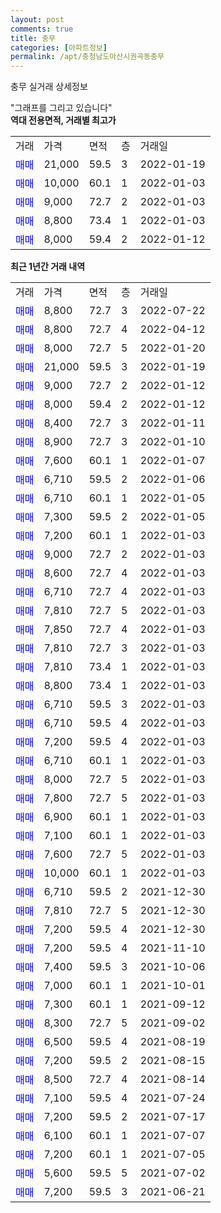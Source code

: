 ```yaml
---
layout: post
comments: true
title: 충무
categories: [아파트정보]
permalink: /apt/충청남도아산시권곡동충무
---
```


충무 실거래 상세정보

<script type="text/javascript">
  google.charts.load('current', {'packages':['line', 'corechart']});
  google.charts.setOnLoadCallback(drawChart);

  function drawChart() {
    var data = new google.visualization.DataTable();
    data.addColumn('date', '거래일');
    data.addColumn('number', "매매");
    data.addColumn('number', "전세");
    data.addColumn('number', "전매");

    data.addRows([[new Date(Date.parse("2022-07-22")), 8800, null, null], [new Date(Date.parse("2022-04-12")), 8800, null, null], [new Date(Date.parse("2022-01-20")), 8000, null, null], [new Date(Date.parse("2022-01-19")), 21000, null, null], [new Date(Date.parse("2022-01-12")), 9000, null, null], [new Date(Date.parse("2022-01-12")), 8000, null, null], [new Date(Date.parse("2022-01-11")), 8400, null, null], [new Date(Date.parse("2022-01-10")), 8900, null, null], [new Date(Date.parse("2022-01-07")), 7600, null, null], [new Date(Date.parse("2022-01-06")), 6710, null, null], [new Date(Date.parse("2022-01-05")), 6710, null, null], [new Date(Date.parse("2022-01-05")), 7300, null, null], [new Date(Date.parse("2022-01-03")), 7200, null, null], [new Date(Date.parse("2022-01-03")), 9000, null, null], [new Date(Date.parse("2022-01-03")), 8600, null, null], [new Date(Date.parse("2022-01-03")), 6710, null, null], [new Date(Date.parse("2022-01-03")), 7810, null, null], [new Date(Date.parse("2022-01-03")), 7850, null, null], [new Date(Date.parse("2022-01-03")), 7810, null, null], [new Date(Date.parse("2022-01-03")), 7810, null, null], [new Date(Date.parse("2022-01-03")), 8800, null, null], [new Date(Date.parse("2022-01-03")), 6710, null, null], [new Date(Date.parse("2022-01-03")), 6710, null, null], [new Date(Date.parse("2022-01-03")), 7200, null, null], [new Date(Date.parse("2022-01-03")), 6710, null, null], [new Date(Date.parse("2022-01-03")), 8000, null, null], [new Date(Date.parse("2022-01-03")), 7800, null, null], [new Date(Date.parse("2022-01-03")), 6900, null, null], [new Date(Date.parse("2022-01-03")), 7100, null, null], [new Date(Date.parse("2022-01-03")), 7600, null, null], [new Date(Date.parse("2022-01-03")), 10000, null, null], [new Date(Date.parse("2021-12-30")), 6710, null, null], [new Date(Date.parse("2021-12-30")), 7810, null, null], [new Date(Date.parse("2021-12-30")), 7200, null, null], [new Date(Date.parse("2021-11-10")), 7200, null, null], [new Date(Date.parse("2021-10-06")), 7400, null, null], [new Date(Date.parse("2021-10-01")), 7000, null, null], [new Date(Date.parse("2021-09-12")), 7300, null, null], [new Date(Date.parse("2021-09-02")), 8300, null, null], [new Date(Date.parse("2021-08-19")), 6500, null, null], [new Date(Date.parse("2021-08-15")), 7200, null, null], [new Date(Date.parse("2021-08-14")), 8500, null, null], [new Date(Date.parse("2021-07-24")), 7100, null, null], [new Date(Date.parse("2021-07-17")), 7200, null, null], [new Date(Date.parse("2021-07-07")), 6100, null, null], [new Date(Date.parse("2021-07-05")), 7200, null, null], [new Date(Date.parse("2021-07-02")), 5600, null, null], [new Date(Date.parse("2021-06-21")), 7200, null, null]]);

    var options = {
      hAxis: {
        format: 'yyyy/MM/dd'
      },    
      lineWidth: 0,
      pointsVisible: true,    
      title: '최근 1년간 유형별 실거래가 분포',
      legend: { position: 'bottom' }
    };

    var formatter = new google.visualization.NumberFormat({pattern:'###,###'} );
    formatter.format(data, 1);
    formatter.format(data, 2);
    
    setTimeout(function() {
        var chart = new google.visualization.LineChart(document.getElementById('columnchart_material'));
        chart.draw(data, (options));
        document.getElementById('loading').style.display = 'none';
    }, 200);
  }
</script>


<div id="loading" style="z-index:20; display: block; margin-left: 0px">"그래프를 그리고 있습니다"</div>
<div id="columnchart_material" style="width: 95%; margin-left: 0px; display: block"></div>
<!-- contents start -->
<b>역대 전용면적, 거래별 최고가</b>
<table class="sortable">
    <tr>
      <td>거래</td>
      <td>가격</td>
      <td>면적</td>
      <td>층</td>
      <td>거래일</td>
    </tr>
        <tr>
          <td><a style="color: blue">매매</a></td>
          <td>21,000</td>
          <td>59.5</td>
          <td>3</td>
          <td>2022-01-19</td>
        </tr>            <tr>
          <td><a style="color: blue">매매</a></td>
          <td>10,000</td>
          <td>60.1</td>
          <td>1</td>
          <td>2022-01-03</td>
        </tr>            <tr>
          <td><a style="color: blue">매매</a></td>
          <td>9,000</td>
          <td>72.7</td>
          <td>2</td>
          <td>2022-01-03</td>
        </tr>            <tr>
          <td><a style="color: blue">매매</a></td>
          <td>8,800</td>
          <td>73.4</td>
          <td>1</td>
          <td>2022-01-03</td>
        </tr>            <tr>
          <td><a style="color: blue">매매</a></td>
          <td>8,000</td>
          <td>59.4</td>
          <td>2</td>
          <td>2022-01-12</td>
        </tr>        
    
    
</table>

<b>최근 1년간 거래 내역</b>

<table class="sortable">
    <tr>
      <td>거래</td>
      <td>가격</td>
      <td>면적</td>
      <td>층</td>
      <td>거래일</td>
    </tr>
    <tr>
      <td><a style="color: blue">매매</a></td>
      <td>8,800</td>
      <td>72.7</td>
      <td>3</td>
      <td>2022-07-22</td>
    </tr>          <tr>
      <td><a style="color: blue">매매</a></td>
      <td>8,800</td>
      <td>72.7</td>
      <td>4</td>
      <td>2022-04-12</td>
    </tr>          <tr>
      <td><a style="color: blue">매매</a></td>
      <td>8,000</td>
      <td>72.7</td>
      <td>5</td>
      <td>2022-01-20</td>
    </tr>          <tr>
      <td><a style="color: blue">매매</a></td>
      <td>21,000</td>
      <td>59.5</td>
      <td>3</td>
      <td>2022-01-19</td>
    </tr>          <tr>
      <td><a style="color: blue">매매</a></td>
      <td>9,000</td>
      <td>72.7</td>
      <td>2</td>
      <td>2022-01-12</td>
    </tr>          <tr>
      <td><a style="color: blue">매매</a></td>
      <td>8,000</td>
      <td>59.4</td>
      <td>2</td>
      <td>2022-01-12</td>
    </tr>          <tr>
      <td><a style="color: blue">매매</a></td>
      <td>8,400</td>
      <td>72.7</td>
      <td>3</td>
      <td>2022-01-11</td>
    </tr>          <tr>
      <td><a style="color: blue">매매</a></td>
      <td>8,900</td>
      <td>72.7</td>
      <td>3</td>
      <td>2022-01-10</td>
    </tr>          <tr>
      <td><a style="color: blue">매매</a></td>
      <td>7,600</td>
      <td>60.1</td>
      <td>1</td>
      <td>2022-01-07</td>
    </tr>          <tr>
      <td><a style="color: blue">매매</a></td>
      <td>6,710</td>
      <td>59.5</td>
      <td>2</td>
      <td>2022-01-06</td>
    </tr>          <tr>
      <td><a style="color: blue">매매</a></td>
      <td>6,710</td>
      <td>60.1</td>
      <td>1</td>
      <td>2022-01-05</td>
    </tr>          <tr>
      <td><a style="color: blue">매매</a></td>
      <td>7,300</td>
      <td>59.5</td>
      <td>2</td>
      <td>2022-01-05</td>
    </tr>          <tr>
      <td><a style="color: blue">매매</a></td>
      <td>7,200</td>
      <td>60.1</td>
      <td>1</td>
      <td>2022-01-03</td>
    </tr>          <tr>
      <td><a style="color: blue">매매</a></td>
      <td>9,000</td>
      <td>72.7</td>
      <td>2</td>
      <td>2022-01-03</td>
    </tr>          <tr>
      <td><a style="color: blue">매매</a></td>
      <td>8,600</td>
      <td>72.7</td>
      <td>4</td>
      <td>2022-01-03</td>
    </tr>          <tr>
      <td><a style="color: blue">매매</a></td>
      <td>6,710</td>
      <td>72.7</td>
      <td>4</td>
      <td>2022-01-03</td>
    </tr>          <tr>
      <td><a style="color: blue">매매</a></td>
      <td>7,810</td>
      <td>72.7</td>
      <td>5</td>
      <td>2022-01-03</td>
    </tr>          <tr>
      <td><a style="color: blue">매매</a></td>
      <td>7,850</td>
      <td>72.7</td>
      <td>4</td>
      <td>2022-01-03</td>
    </tr>          <tr>
      <td><a style="color: blue">매매</a></td>
      <td>7,810</td>
      <td>72.7</td>
      <td>3</td>
      <td>2022-01-03</td>
    </tr>          <tr>
      <td><a style="color: blue">매매</a></td>
      <td>7,810</td>
      <td>73.4</td>
      <td>1</td>
      <td>2022-01-03</td>
    </tr>          <tr>
      <td><a style="color: blue">매매</a></td>
      <td>8,800</td>
      <td>73.4</td>
      <td>1</td>
      <td>2022-01-03</td>
    </tr>          <tr>
      <td><a style="color: blue">매매</a></td>
      <td>6,710</td>
      <td>59.5</td>
      <td>3</td>
      <td>2022-01-03</td>
    </tr>          <tr>
      <td><a style="color: blue">매매</a></td>
      <td>6,710</td>
      <td>59.5</td>
      <td>4</td>
      <td>2022-01-03</td>
    </tr>          <tr>
      <td><a style="color: blue">매매</a></td>
      <td>7,200</td>
      <td>59.5</td>
      <td>4</td>
      <td>2022-01-03</td>
    </tr>          <tr>
      <td><a style="color: blue">매매</a></td>
      <td>6,710</td>
      <td>60.1</td>
      <td>1</td>
      <td>2022-01-03</td>
    </tr>          <tr>
      <td><a style="color: blue">매매</a></td>
      <td>8,000</td>
      <td>72.7</td>
      <td>5</td>
      <td>2022-01-03</td>
    </tr>          <tr>
      <td><a style="color: blue">매매</a></td>
      <td>7,800</td>
      <td>72.7</td>
      <td>5</td>
      <td>2022-01-03</td>
    </tr>          <tr>
      <td><a style="color: blue">매매</a></td>
      <td>6,900</td>
      <td>60.1</td>
      <td>1</td>
      <td>2022-01-03</td>
    </tr>          <tr>
      <td><a style="color: blue">매매</a></td>
      <td>7,100</td>
      <td>60.1</td>
      <td>1</td>
      <td>2022-01-03</td>
    </tr>          <tr>
      <td><a style="color: blue">매매</a></td>
      <td>7,600</td>
      <td>72.7</td>
      <td>5</td>
      <td>2022-01-03</td>
    </tr>          <tr>
      <td><a style="color: blue">매매</a></td>
      <td>10,000</td>
      <td>60.1</td>
      <td>1</td>
      <td>2022-01-03</td>
    </tr>          <tr>
      <td><a style="color: blue">매매</a></td>
      <td>6,710</td>
      <td>59.5</td>
      <td>2</td>
      <td>2021-12-30</td>
    </tr>          <tr>
      <td><a style="color: blue">매매</a></td>
      <td>7,810</td>
      <td>72.7</td>
      <td>5</td>
      <td>2021-12-30</td>
    </tr>          <tr>
      <td><a style="color: blue">매매</a></td>
      <td>7,200</td>
      <td>59.5</td>
      <td>4</td>
      <td>2021-12-30</td>
    </tr>          <tr>
      <td><a style="color: blue">매매</a></td>
      <td>7,200</td>
      <td>59.5</td>
      <td>4</td>
      <td>2021-11-10</td>
    </tr>          <tr>
      <td><a style="color: blue">매매</a></td>
      <td>7,400</td>
      <td>59.5</td>
      <td>3</td>
      <td>2021-10-06</td>
    </tr>          <tr>
      <td><a style="color: blue">매매</a></td>
      <td>7,000</td>
      <td>60.1</td>
      <td>1</td>
      <td>2021-10-01</td>
    </tr>          <tr>
      <td><a style="color: blue">매매</a></td>
      <td>7,300</td>
      <td>60.1</td>
      <td>1</td>
      <td>2021-09-12</td>
    </tr>          <tr>
      <td><a style="color: blue">매매</a></td>
      <td>8,300</td>
      <td>72.7</td>
      <td>5</td>
      <td>2021-09-02</td>
    </tr>          <tr>
      <td><a style="color: blue">매매</a></td>
      <td>6,500</td>
      <td>59.5</td>
      <td>4</td>
      <td>2021-08-19</td>
    </tr>          <tr>
      <td><a style="color: blue">매매</a></td>
      <td>7,200</td>
      <td>59.5</td>
      <td>2</td>
      <td>2021-08-15</td>
    </tr>          <tr>
      <td><a style="color: blue">매매</a></td>
      <td>8,500</td>
      <td>72.7</td>
      <td>4</td>
      <td>2021-08-14</td>
    </tr>          <tr>
      <td><a style="color: blue">매매</a></td>
      <td>7,100</td>
      <td>59.5</td>
      <td>4</td>
      <td>2021-07-24</td>
    </tr>          <tr>
      <td><a style="color: blue">매매</a></td>
      <td>7,200</td>
      <td>59.5</td>
      <td>2</td>
      <td>2021-07-17</td>
    </tr>          <tr>
      <td><a style="color: blue">매매</a></td>
      <td>6,100</td>
      <td>60.1</td>
      <td>1</td>
      <td>2021-07-07</td>
    </tr>          <tr>
      <td><a style="color: blue">매매</a></td>
      <td>7,200</td>
      <td>60.1</td>
      <td>1</td>
      <td>2021-07-05</td>
    </tr>          <tr>
      <td><a style="color: blue">매매</a></td>
      <td>5,600</td>
      <td>59.5</td>
      <td>5</td>
      <td>2021-07-02</td>
    </tr>          <tr>
      <td><a style="color: blue">매매</a></td>
      <td>7,200</td>
      <td>59.5</td>
      <td>3</td>
      <td>2021-06-21</td>
    </tr>      </table>
<!-- contents end -->    

